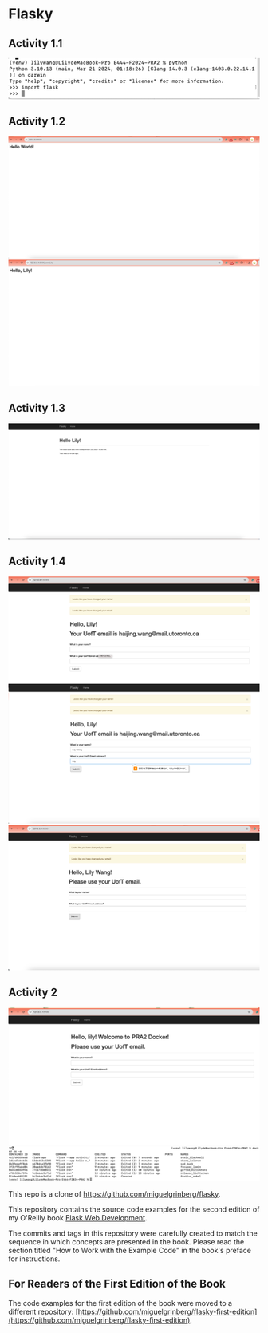 Flasky
======
## Activity 1.1
![Screenshot of terminal](./screenshoot/terminal.png)

## Activity 1.2
![Screenshot of example 2-1](./screenshoot/hello2-1.png)
![Screenshot of example 2-2](./screenshoot/hello2-2.png)

## Activity 1.3
![Screenshot of chapter 3 example](./screenshoot/hello3.png)

## Activity 1.4
![Screenshot of chapter 4 example 1](./screenshoot/hello4-1.png)
![Screenshot of chapter 4 example 2](./screenshoot/hello4-2.png)
![Screenshot of chapter 4 example 3](./screenshoot/hello4-3.png)

## Activity 2
![Screenshot of docker web](./screenshoot/dockerWeb.png)
![Screenshot of docker ps](./screenshoot/dockerps.png)










This repo is a clone of https://github.com/miguelgrinberg/flasky.

This repository contains the source code examples for the second edition of my O'Reilly book [Flask Web Development](http://www.flaskbook.com).

The commits and tags in this repository were carefully created to match the sequence in which concepts are presented in the book. Please read the section titled "How to Work with the Example Code" in the book's preface for instructions.

For Readers of the First Edition of the Book
--------------------------------------------

The code examples for the first edition of the book were moved to a different repository: [https://github.com/miguelgrinberg/flasky-first-edition](https://github.com/miguelgrinberg/flasky-first-edition).
